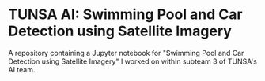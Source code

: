 # TUNSA AI: Swimming Pool and Car Detection using Satellite Imagery
A repository containing a Jupyter notebook for "Swimming Pool and Car Detection using Satellite Imagery" I worked on within subteam 3 of TUNSA's AI team.
